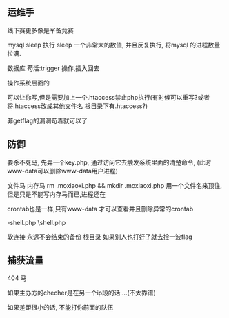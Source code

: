 
## 运维手

线下赛更多像是军备竞赛

mysql sleep 执行 sleep 一个非常大的数值, 并且反复执行, 将mysql 的进程数量拉满.

数据库 苟活:trigger 操作,插入回去

操作系统层面的

可以让你写,但是需要加上一个.htaccess禁止php执行(有时候可以重写?或者将.htaccess改成其他文件名  根目录下有.htaccess?)

非getflag的漏洞苟着就可以了

## 防御

要杀不死马, 先弄一个key.php, 通过访问它去触发系统里面的清楚命令, (此时www-data可以删除www-data用户进程)

文件马 内存马 
rm .moxiaoxi.php && mkdir .moxiaoxi.php 用一个文件名来顶住,但是只是不能写内存马而已,进程还在

crontab也是一样,只有www-data 才可以查看并且删除异常的crontab

-shell.php
\shell.php

软连接 永远不会结束的备份 根目录 如果别人也打好了就去捡一波flag

## 捕获流量

404 马

如果主办方的checher是在另一个ip段的话....(不太靠谱)

如果差距很小的话, 不能打你前面的队伍